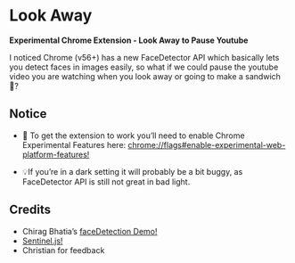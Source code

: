 # Look Away
**Experimental Chrome Extension - Look Away to Pause Youtube**






I noticed Chrome (v56+) has a new FaceDetector API which basically lets you detect faces in images easily, so what if we could pause the youtube video you are watching when you look away or going to make a sandwich 🍞?

## Notice

- 🏴 To get the extension to work you’ll need to enable Chrome Experimental Features here: [chrome://flags#enable-experimental-web-platform-features!](chrome://flags#enable-experimental-web-platform-features)

- 💡If you’re in a dark setting it will probably be a bit buggy, as FaceDetector API is still not great in bad light. 

## Credits

- Chirag Bhatia’s [faceDetection Demo!](https://github.com/chirag64/live-face-detector/)
- [Sentinel.js!](https://github.com/muicss/sentineljs)
- Christian for feedback
